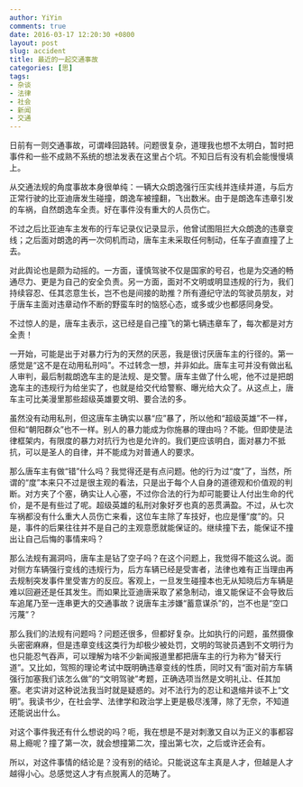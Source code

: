 ```yaml
---
author: YiYin
comments: true
date: 2016-03-17 12:20:30 +0800
layout: post
slug: accident
title: 最近的一起交通事故
categories: [思]
tags:
- 杂谈
- 法律
- 社会
- 新闻
- 交通
---
```


日前有一则交通事故，可谓峰回路转。问题很复杂，道理我也想不太明白，暂时把事件和一些不成熟不系统的想法发表在这里占个坑。不知日后有没有机会能慢慢填上。

从交通法规的角度事故本身很单纯：一辆大众朗逸强行压实线并连续并道，与后方正常行驶的比亚迪唐发生碰撞，朗逸车被撞翻，飞出数米。由于是朗逸车违章引发的车祸，自然朗逸车全责。好在事件没有重大的人员伤亡。

不过之后比亚迪车主发布的行车记录仪记录显示，他曾试图阻拦大众朗逸的违章变线；之后面对朗逸的再一次伺机而动，唐车主未采取任何制动，任车子直直撞了上去。

对此舆论也是颇为动摇的。一方面，谨慎驾驶不仅是国家的号召，也是为交通的畅通尽力、更是为自己的安全负责。另一方面，面对不文明或明显违规的行为，我们持续容忍、任其恣意生长，岂不也是间接的助推？所有遵纪守法的驾驶员朋友，对于唐车主面对违章动作不断的野蛮车时的恼怒心态，或多或少也都感同身受。

不过惊人的是，唐车主表示，这已经是自己撞飞的第七辆违章车了，每次都是对方全责！

一开始，可能是出于对暴力行为的天然的厌恶，我是很讨厌唐车主的行径的。第一感觉是“这不是在动用私刑吗”。不过转念一想，并非如此。唐车主可并没有做出私人审判，最后制裁朗逸车主的是法规、是交警。唐车主做了什么呢，他不过是把朗逸车主的违规行为给坐实了，也就是给交代给警察、曝光给大众了。从这点上，唐车主可比美漫里那些超级英雄要文明、要合法的多。

虽然没有动用私刑，但这唐车主确实以暴“应”暴了，所以他和“超级英雄”不一样，但和“朝阳群众”也不一样。别人的暴力能成为你施暴的理由吗？不能。但即使是法律框架内，有限度的暴力对抗行为也是允许的。我们更应该明白，面对暴力不抵抗，可以是圣人的自律，并不能成为对普通人的要求。

那么唐车主有做“错”什么吗？我觉得还是有点问题。他的行为过“度”了，当然，所谓的“度”本来只不过是很主观的看法，只是出于每个人自身的道德观和价值观的判断。对方夹了个塞，确实让人心塞，不过你合法的行为却可能要让人付出生命的代价，是不是有些过了呢。超级英雄的私刑对象好歹也真的恶贯满盈。不过，从七次车祸都没有什么重大人员伤亡来看，这位车主除了车技好，也应是懂“度”的。只是，事件的后果往往并不是自己的主观意愿就能保证的。继续撞下去，能保证不撞出让自己后悔的事情来吗？

那么法规有漏洞吗，唐车主是钻了空子吗？在这个问题上，我觉得不能这么说。面对侧方车辆强行变线的违规行为，后方车辆已经是受害者，法律也难有正当理由再去规制突发事件里受害方的反应。客观上，一旦发生碰撞本也无从知晓后方车辆是难以回避还是任其发生。而如果比亚迪唐采取了紧急制动，谁又能保证不会导致后车追尾乃至一连串更大的交通事故？说唐车主涉嫌“蓄意谋杀”的，岂不也是“空口污蔑”？

那么我们的法规有问题吗？问题还很多，但都好复杂。比如执行的问题，虽然摄像头密密麻麻，但是违章变线这类行为却极少被处罚，文明的驾驶员遇到不文明行为也只能忍气吞声，可以理解为啥不少新闻报道里都把唐车主的行为称为“替天行道”。又比如，驾照的理论考试中既明确违章变线的性质，同时又有“面对前方车辆强行加塞我们该怎么做”的“文明驾驶”考题，正确选项当然是文明礼让、任其加塞。老实讲对这种说法我当时就是疑惑的。对不法行为的忍让和退缩并谈不上“文明”。我读书少，在社会学、法律学和政治学上更是极尽浅薄，除了无奈，不知道还能说出什么。

对这个事件我还有什么想说的吗？呃，我在想是不是对刺激又自以为正义的事都容易上瘾呢？撞了第一次，就会想撞第二次，撞出第七次，之后或许还会有。

所以，对这件事情的结论是？没有别的结论。只能说这车主真是人才，但越是人才越得小心。总感觉这人才有点脱离人的范畴了。

